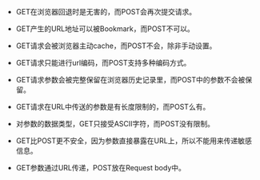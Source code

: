 - GET在浏览器回退时是无害的，而POST会再次提交请求。

   

- GET产生的URL地址可以被Bookmark，而POST不可以。

   

- GET请求会被浏览器主动cache，而POST不会，除非手动设置。

   

- GET请求只能进行url编码，而POST支持多种编码方式。

   

- GET请求参数会被完整保留在浏览器历史记录里，而POST中的参数不会被保留。

   

- GET请求在URL中传送的参数是有长度限制的，而POST么有。

   

- 对参数的数据类型，GET只接受ASCII字符，而POST没有限制。

   

- GET比POST更不安全，因为参数直接暴露在URL上，所以不能用来传递敏感信息。

   

- GET参数通过URL传递，POST放在Request body中。